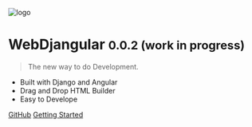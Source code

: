 ![logo](_media/icon.svg)

# WebDjangular <small>0.0.2 (work in progress)</small>

> The new way to do Development.

* Built with Django and Angular
* Drag and Drop HTML Builder
* Easy to Develope

[GitHub](https://github.com/MyOwnGamesLLC/WebDjangular/)
[Getting Started](start/welcome)